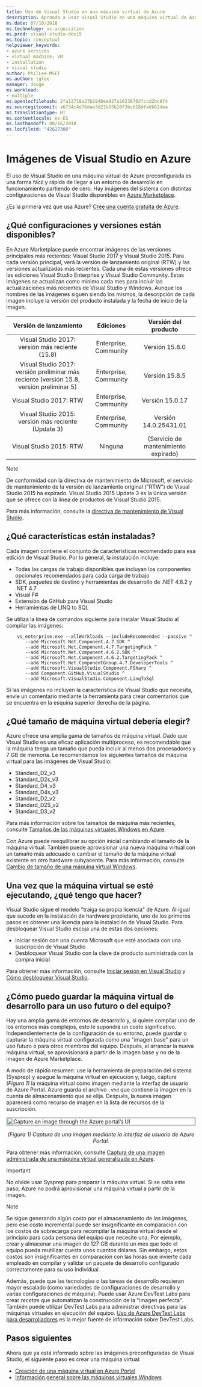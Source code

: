 ```yaml
---
title: Uso de Visual Studio en una máquina virtual de Azure
description: Aprenda a usar Visual Studio en una máquina virtual de Azure
ms.date: 07/10/2018
ms.technology: vs-acquisition
ms.prod: visual-studio-dev15
ms.topic: conceptual
helpviewer_keywords:
- azure services
- virtual machine; VM
- installation
- visual studio
author: PhilLee-MSFT
ms.author: tglee
manager: douge
ms.workload:
- multiple
ms.openlocfilehash: 2fa13718a27b2840ee027a20238702fccd2bc8f4
ms.sourcegitcommit: a6734c4d76dae3d21b55b10f3bc618dfa6b62dea
ms.translationtype: HT
ms.contentlocale: es-ES
ms.lasthandoff: 08/16/2018
ms.locfileid: "42627308"
---
```

# <a id="top"> </a> Imágenes de Visual Studio en Azure

El uso de Visual Studio en una máquina virtual de Azure preconfigurada es una forma fácil y rápida de llegar a un entorno de desarrollo en funcionamiento partiendo de cero. Hay imágenes del sistema con distintas configuraciones de Visual Studio disponibles en [Azure Marketplace](https://azuremarketplace.microsoft.com/marketplace/apps?search=%22visual%20studio%202017%22&page=1).

¿Es la primera vez que usa Azure? [Cree una cuenta gratuita de Azure](https://azure.microsoft.com/free).

## <a name="what-configurations-and-versions-are-available"></a>¿Qué configuraciones y versiones están disponibles?

En Azure Marketplace puede encontrar imágenes de las versiones principales más recientes: Visual Studio 2017 y Visual Studio 2015. Para cada versión principal, verá la versión de lanzamiento original (RTW) y las versiones actualizadas más recientes. Cada una de estas versiones ofrece las ediciones Visual Studio Enterprise y Visual Studio Community. Estas imágenes se actualizan como mínimo cada mes para incluir las actualizaciones más recientes de Visual Studio y Windows. Aunque los nombres de las imágenes siguen siendo los mismos, la descripción de cada imagen incluye la versión del producto instalada y la fecha de inicio de la imagen.

| Versión de lanzamiento                                              | Ediciones                     |     Versión del producto     |
|:------------------------------------------------------------:|:----------------------------:|:-----------------------:|
| Visual Studio 2017: versión más reciente (15.8)                    |    Enterprise, Community     |      Versión 15.8.0     |
| Visual Studio 2017: versión preliminar más reciente (versión 15.8, versión preliminar 5) |    Enterprise, Community     |      Versión 15.8.5     |
|         Visual Studio 2017: RTW                              |    Enterprise, Community     |      Versión 15.0.17    |
|   Visual Studio 2015: versión más reciente (Update 3)                      |    Enterprise, Community     |  Versión 14.0.25431.01  |
|         Visual Studio 2015: RTW                              |             Ninguna             | (Servicio de mantenimiento expirado) |

> [!NOTE]
> De conformidad con la directiva de mantenimiento de Microsoft, el servicio de mantenimiento de la versión de lanzamiento original ("RTW") de Visual Studio 2015 ha expirado. Visual Studio 2015 Update 3 es la única versión que se ofrece con la línea de productos de Visual Studio 2015.

Para más información, consulte la [directiva de mantenimiento de Visual Studio](/visualstudio/productinfo/vs-servicing-vs).

## <a name="what-features-are-installed"></a>¿Qué características están instaladas?

Cada imagen contiene el conjunto de características recomendado para esa edición de Visual Studio. Por lo general, la instalación incluye:

* Todas las cargas de trabajo disponibles que incluyan los componentes opcionales recomendados para cada carga de trabajo
* SDK, paquetes de destino y herramientas de desarrollo de .NET 4.6.2 y .NET 4.7
* Visual F#
* Extensión de GitHub para Visual Studio
* Herramientas de LINQ to SQL

Se utiliza la línea de comandos siguiente para instalar Visual Studio al compilar las imágenes:

```shell
    vs_enterprise.exe --allWorkloads --includeRecommended --passive ^
       --add Microsoft.Net.Component.4.7.SDK ^
       --add Microsoft.Net.Component.4.7.TargetingPack ^
       --add Microsoft.Net.Component.4.6.2.SDK ^
       --add Microsoft.Net.Component.4.6.2.TargetingPack ^
       --add Microsoft.Net.ComponentGroup.4.7.DeveloperTools ^
       --add Microsoft.VisualStudio.Component.FSharp ^
       --add Component.GitHub.VisualStudio ^
       --add Microsoft.VisualStudio.Component.LinqToSql
```

Si las imágenes no incluyen la característica de Visual Studio que necesita, envíe un comentario mediante la herramienta para crear comentarios que se encuentra en la esquina superior derecha de la página.

## <a name="what-size-vm-should-i-choose"></a>¿Qué tamaño de máquina virtual debería elegir?

Azure ofrece una amplia gama de tamaños de máquina virtual. Dado que Visual Studio es una eficaz aplicación multiproceso, es recomendable que la máquina tenga un tamaño que pueda incluir al menos dos procesadores y 7 GB de memoria. Le recomendamos los siguientes tamaños de máquina virtual para las imágenes de Visual Studio:

   * Standard_D2_v3
   * Standard_D2s_v3
   * Standard_D4_v3
   * Standard_D4s_v3
   * Standard_D2_v2
   * Standard_D2S_v2
   * Standard_D3_v2

Para más información sobre los tamaños de máquina más recientes, consulte [Tamaños de las máquinas virtuales Windows en Azure](/azure/virtual-machines/windows/sizes).

Con Azure puede reequilibrar su opción inicial cambiando el tamaño de la máquina virtual. También puede aprovisionar una nueva máquina virtual con un tamaño más adecuado o cambiar el tamaño de la máquina virtual existente en otro hardware subyacente. Para más información, consulte [Cambio de tamaño de una máquina virtual Windows](/azure/virtual-machines/windows/resize-vm).

## <a name="after-the-vm-is-running-whats-next"></a>Una vez que la máquina virtual se esté ejecutando, ¿qué tengo que hacer?

Visual Studio sigue el modelo "traiga su propia licencia" de Azure. Al igual que sucede en la instalación de hardware propietario, uno de los primeros pasos es obtener una licencia para la instalación de Visual Studio. Para desbloquear Visual Studio escoja una de estas dos opciones:
- Iniciar sesión con una cuenta Microsoft que esté asociada con una suscripción de Visual Studio
- Desbloquear Visual Studio con la clave de producto suministrada con la compra inicial

Para obtener más información, consulte [Iniciar sesión en Visual Studio](../ide/signing-in-to-visual-studio.md) y [Cómo desbloquear Visual Studio](../ide/how-to-unlock-visual-studio.md).

## <a name="how-do-i-save-the-development-vm-for-future-or-team-use"></a>¿Cómo puedo guardar la máquina virtual de desarrollo para un uso futuro o del equipo?

Hay una amplia gama de entornos de desarrollo y, si quiere compilar uno de los entornos más complejos, esto le supondrá un costo significativo. Independientemente de la configuración de su entorno, puede guardar o capturar la máquina virtual configurada como una "imagen base" para un uso futuro o para otros miembros del equipo. Después, al arrancar la nueva máquina virtual, se aprovisionará a partir de la imagen base y no de la imagen de Azure Marketplace.

A modo de rápido resumen: use la herramienta de preparación del sistema (Sysprep) y apague la máquina virtual en ejecución y, luego, capture *(Figura 1)* la máquina virtual como imagen mediante la interfaz de usuario de Azure Portal. Azure guarda el archivo `.vhd` que contiene la imagen en la cuenta de almacenamiento que se elija. Después, la nueva imagen aparecerá como recurso de imagen en la lista de recursos de la suscripción.

<img src="media/capture-vm.png" alt="Capture an image through the Azure portal’s UI" style="border:3px solid Silver; display: block; margin: auto;"><center>*(Figura 1) Captura de una imagen mediante la interfaz de usuario de Azure Portal.*</center>

Para obtener más información, consulte [Captura de una imagen administrada de una máquina virtual generalizada en Azure](/azure/virtual-machines/windows/capture-image-resource).

> [!IMPORTANT]
> No olvide usar Sysprep para preparar la máquina virtual. Si se salta este paso, Azure no podrá aprovisionar una máquina virtual a partir de la imagen.

> [!NOTE]
> Se sigue generando algún costo por el almacenamiento de las imágenes, pero ese costo incremental puede ser insignificante en comparación con los costos de sobrecarga para recompilar la máquina virtual desde el principio para cada persona del equipo que necesite una. Por ejemplo, crear y almacenar una imagen de 127 GB durante un mes que todo el equipo pueda reutilizar cuesta unos cuantos dólares. Sin embargo, estos costos son insignificantes en comparación con las horas que invierte cada empleado en compilar y validar un paquete de desarrollo configurado correctamente para su uso individual.

Además, puede que las tecnologías o las tareas de desarrollo requieran mayor escalado (como variedades de configuraciones de desarrollo y varias configuraciones de máquina). Puede usar Azure DevTest Labs para crear _recetas_ que automatizan la construcción de la "imagen perfecta". También puede utilizar DevTest Labs para administrar directivas para las máquinas virtuales en ejecución del equipo. [Uso de Azure DevTest Labs para desarrolladores](/azure/devtest-lab/devtest-lab-developer-lab) es la mejor fuente de información sobre DevTest Labs.

## <a name="next-steps"></a>Pasos siguientes

Ahora que ya está informado sobre las imágenes preconfiguradas de Visual Studio, el siguiente paso es crear una máquina virtual:

* [Creación de una máquina virtual en Azure Portal](/azure/virtual-machines/windows/quick-create-portal)
* [Información general sobre las máquinas virtuales Windows](/azure/virtual-machines/windows/overview)
